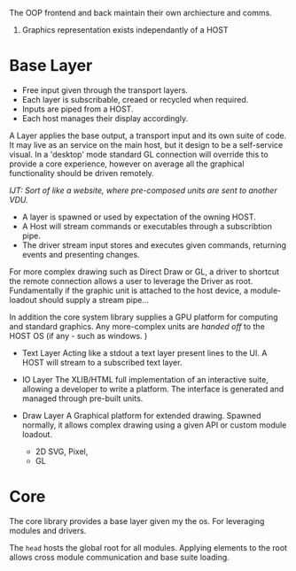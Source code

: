 The OOP frontend and back maintain their own archiecture and comms.

1. Graphics representation exists independantly of a HOST


# Base Layer

+ Free input given through the transport layers.
+ Each layer is subscribable, creaed or recycled when required.
+ Inputs are piped from a HOST.
+ Each host manages their display accordingly.


A Layer applies the base output, a transport input and its own suite of code.
It may live as an service on the main host, but it design to be a self-service
visual. In a 'desktop' mode standard GL connection will override this to provide
a core experience, however on average all the graphical functionality should be driven remotely.

_IJT: Sort of like a website, where pre-composed units are sent to another VDU._

+ A layer is spawned or used by expectation of the owning HOST.
+ A Host will stream commands or executables through a subscribtion pipe.
+ The driver stream input stores and executes given commands, returning events and
  presenting changes.

For more complex drawing such as Direct Draw or GL, a driver to shortcut the remote
connection allows a user to leverage the Driver as root. Fundamentally if the graphic
unit is attached to the host device, a module-loadout should supply a stream pipe...

In addition the core system library supplies a GPU platform for computing and
standard graphics. Any more-complex units are _handed off_ to the HOST OS (if any - such as windows. )

+ Text Layer
  Acting like a stdout a text layer present lines to the UI. A HOST will stream
  to a subscribed text layer.

+ IO Layer
  The XLIB/HTML full implementation of an interactive suite, allowing a developer
  to write a platform. The interface is generated and managed through pre-built
  units.

+ Draw Layer
  A Graphical platform for extended drawing. Spawned normally, it allows complex
  drawing using a given API or custom module loadout.

  + 2D SVG, Pixel,
  + GL


# Core

The core library provides a base layer given my the os. For leveraging modules and drivers.

The `head` hosts the global root for all modules. Applying elements to the root allows cross module communication and base suite loading.



